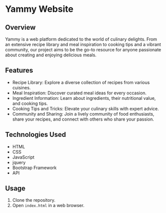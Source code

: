 # Yammy Website

## Overview

Yammy is a web platform dedicated to the world of culinary delights. From an extensive recipe library and meal inspiration to cooking tips and a vibrant community, our project aims to be the go-to resource for anyone passionate about creating and enjoying delicious meals.



## Features

- Recipe Library: Explore a diverse collection of recipes from various cuisines.
- Meal Inspiration: Discover curated meal ideas for every occasion.
- Ingredient Information: Learn about ingredients, their nutritional value, and cooking tips.
- Cooking Tips and Tricks: Elevate your culinary skills with expert advice.
- Community and Sharing: Join a lively community of food enthusiasts, share your recipes, and connect with others who share your passion.

## Technologies Used

- HTML
- CSS
- JavaScript
- jquery
- Bootstrap Framework
- API

## Usage

1. Clone the repository.
2. Open `index.html` in a web browser.

